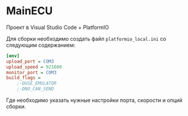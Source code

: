 # MainECU

Проект в Visual Studio Code + PlatformIO

Для сборки необходимо создать файл `platformio_local.ini` со следующим содержанием:
```ini
[env]
upload_port = COM3
upload_speed = 921600
monitor_port = COM3
build_flags = 
	;-DUSE_EMULATOR
	;-DNO_CAN_SEND
```
Где необходимо указать нужные настройки порта, скорости и опций сборки.
